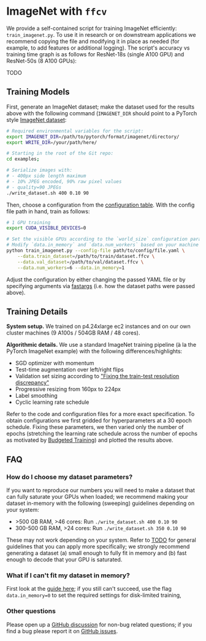 # ImageNet with `ffcv`
We provide a self-contained script for training ImageNet efficiently: `train_imagenet.py`. To use it in research or on downstream applications we recommend copying the file and modifying it in place as needed (for example, to add features or additional logging). The script's accuracy vs training time graph is as follows for ResNet-18s (single A100 GPU) and ResNet-50s (8 A100 GPUs):

TODO

## Training Models

First, generate an ImageNet dataset; make the dataset used for the results above with the following command (`IMAGENET_DIR` should point to a PyTorch style [ImageNet dataset](https://github.com/MadryLab/pytorch-imagenet-dataset):

```bash
# Required environmental variables for the script:
export IMAGENET_DIR=/path/to/pytorch/format/imagenet/directory/
export WRITE_DIR=/your/path/here/

# Starting in the root of the Git repo:
cd examples;

# Serialize images with:
# - 400px side length maximum
# - 10% JPEG encoded, 90% raw pixel values
# - quality=90 JPEGs
./write_dataset.sh 400 0.10 90
```
Then, choose a configuration from the [configuration table](TODO). With the config file path in hand, train as follows:
```bash
# 1 GPU training
export CUDA_VISIBLE_DEVICES=0

# Set the visible GPUs according to the `world_size` configuration parameter
# Modify `data.in_memory` and `data.num_workers` based on your machine
python train_imagenet.py --config-file path/to/config/file.yaml \
    --data.train_dataset=/path/to/train/dataset.ffcv \
    --data.val_dataset=/path/to/val/dataset.ffcv \
	--data.num_workers=6 --data.in_memory=1 
```
Adjust the configuration by either changing the passed YAML file or by specifying arguments via [fastargs](https://github.com/GuillaumeLeclerc/fastargs) (i.e. how the dataset paths were passed above).
## Training Details
<p><b>System setup.</b> We trained on p4.24xlarge ec2 instances and on our own cluster machines (9 A100s / 504GB RAM / 48 cores).
</p>

<p><b>Algorithmic details.</b> We use a standard ImageNet training pipeline (à la the PyTorch ImageNet example) with the following differences/highlights:

- SGD optimizer with momentum
- Test-time augmentation over left/right flips
- Validation set sizing according to ["Fixing the train-test resolution discrepancy"](https://arxiv.org/abs/1906.06423) 
- Progressive resizing from 160px to 224px
- Label smoothing
- Cyclic learning rate schedule
</p>

Refer to the code and configuration files for a more exact specification.
To obtain configurations we first gridded for hyperparameters at a 30 epoch schedule. Fixing these parameters, we then varied only the number of epochs (stretching the learning rate schedule across the number of epochs as motivated by [Budgeted Training](https://arxiv.org/abs/1905.04753)) and plotted the results above.

## FAQ

### How do I choose my dataset parameters?
If you want to reproduce our numbers you will need to make a dataset that can fully saturate your GPUs when loaded; 
we recommend making your dataset in-memory with the following (sweeping) guidelines depending on your system:

- \>500 GB RAM, >46 cores: Run `./write_dataset.sh 400 0.10 90`
- 300-500 GB RAM, >24 cores: Run `./write_dataset.sh 350 0.10 90`

These may not work depending on your system. Refer to [TODO](TODO) for general guidelines that you can apply more specifically; we strongly recommend generating a dataset (a) small enough to fully fit in memory and (b) fast enough to decode that your GPU is saturated. 

### What if I can't fit my dataset in memory?
First look at the [guide here](todo); if you still can't succeed, use the flag `data.in_memory=0` to set the required settings for disk-limited training,  

### Other questions
Please open up a [GitHub discussion](https://github.com/MadryLab/ffcv/discussions) for non-bug related questions; if you find a bug please report it on [GitHub issues](https://github.com/MadryLab/ffcv/issues).